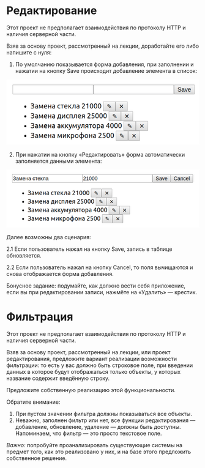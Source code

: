 # Редактирование

Этот проект не предполагает взаимодействия по протоколу HTTP и наличия серверной части.

Взяв за основу проект, рассмотренный на лекции, доработайте его либо напишите с нуля:

1. По умолчанию показывается форма добавления, при заполнении и нажатии на кнопку Save происходит добавление элемента в список:

![first-picture](https://github.com/Zrazhevskii/r16_redux_editing/blob/main/src/assets/add.png)

2. При нажатии на кнопку «Редактировать» форма автоматически заполняется данными элемента:

![second-picture](https://github.com/Zrazhevskii/r16_redux_editing/blob/main/src/assets/edit.png)

Далее возможны два сценария:

2.1 Если пользователь нажал на кнопку Save, запись в таблице обновляется.

2.2 Если пользователь нажал на кнопку Cancel, то поля вычищаются и снова отображается форма добавления.

Бонусное задание: подумайте, как должно вести себя приложение, если вы при редактировании записи, нажмёте на «Удалить» — крестик.

# Фильтрация

Этот проект не предполагает взаимодействия по протоколу HTTP и наличия серверной части.

Взяв за основу проект, рассмотренный на лекции, или проект редактирования, предложите вариант реализации возможности фильтрации: то есть у вас должно быть строковое поле, при введении данных в которое будут отображаться только объекты, у которых название содержит введённую строку.

Предложите собственную реализацию этой функциональности.

Обратите внимание:

1. При пустом значении фильтра должны показываться все объекты.
2. Неважно, заполнен фильтр или нет, все функции редактирования — добавление, обновление, удаление — должны быть доступны.
Напоминаем, что фильтр — это просто текстовое поле.

*Важно:* попробуйте проанализировать существующие системы на предмет того, как это реализовано у них, и на базе этого предложить собственное решение.